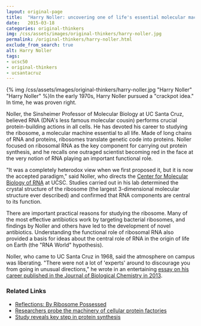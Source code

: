 ```yaml
---
layout: original-page
title:  "Harry Noller: uncovering one of life's essential molecular machines"
date:   2015-03-18
categories: original-thinkers
img: /css/assets/images/original-thinkers/harry-noller.jpg
permalink: /original-thinkers/harry-noller.html
exclude_from_search: true
alt: Harry Noller
tags: 
- ucsc50
- original-thinkers
- ucsantacruz
---
```


{% img /css/assets/images/original-thinkers/harry-noller.jpg "Harry Noller" "Harry Noller" %}In the early 1970s, Harry Noller pursued a "crackpot idea." In time, he was proven right.

Noller, the Sinsheimer Professor of Molecular Biology at UC Santa Cruz, believed RNA (DNA's less famous molecular cousin) performs crucial protein-building actions in all cells. He has devoted his career to studying the ribosome, a molecular machine essential to all life. Made of long chains of RNA and proteins, ribosomes translate genetic code into proteins. Noller focused on ribosomal RNA as the key component for carrying out protein synthesis, and he recalls one outraged scientist becoming red in the face at the very notion of RNA playing an important functional role.

"It was a completely heterodox view when we first proposed it, but it is now the accepted paradigm," said Noller, who directs the [Center for Molecular Biology of RNA](http://rna.ucsc.edu) at UCSC. Studies carried out in his lab determined the crystal structure of the ribosome (the largest 3-dimensional molecular structure ever described) and confirmed that RNA components are central to its function. 

There are important practical reasons for studying the ribosome. Many of the most effective antibiotics work by targeting bacterial ribosomes, and findings by Noller and others have led to the development of novel antibiotics. Understanding the functional role of ribosomal RNA also provided a basis for ideas about the central role of RNA in the origin of life on Earth (the "RNA World" hypothesis).

Noller, who came to UC Santa Cruz in 1968, said the atmosphere on campus was liberating. "There were not a lot of 'experts' around to discourage you from going in unusual directions," he wrote in an entertaining [essay on his career published in the Journal of Biological Chemistry in 2013](http://www.jbc.org/content/288/34/24872).

### Related Links

- [Reflections: By Ribosome Possessed](http://www.jbc.org/content/288/34/24872)
- [Researchers probe the machinery of cellular protein factories](http://news.ucsc.edu/2006/09/940.html)
- [Study reveals key step in protein synthesis](http://news.ucsc.edu/2013/06/ribosome.html)
